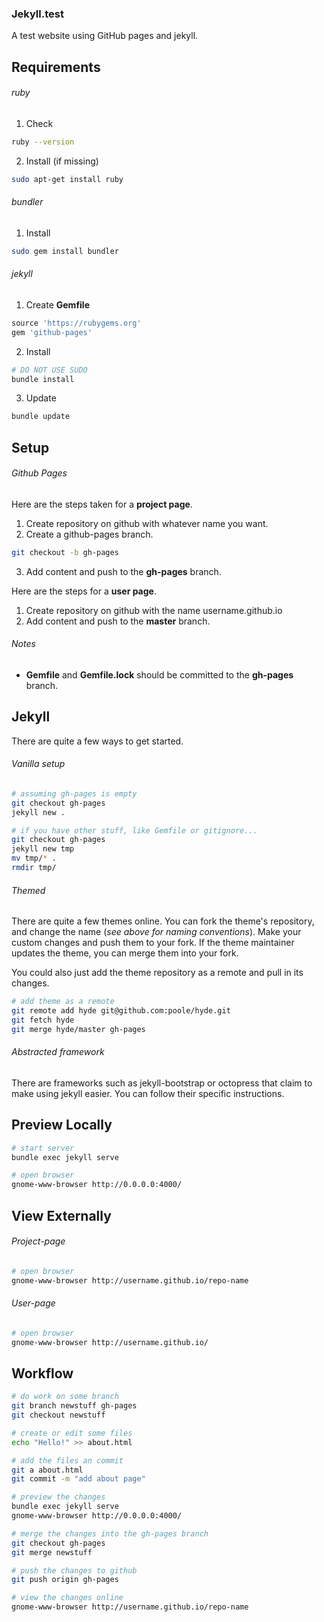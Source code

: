 ### Jekyll.test

A test website using GitHub pages and jekyll.

## Requirements

###### ruby

1. Check

 ```bash
 ruby --version
 ```

2. Install (if missing)

 ```bash
 sudo apt-get install ruby
 ```

###### bundler

1. Install

 ```bash
 sudo gem install bundler
 ```

###### jekyll

1. Create **Gemfile**

 ```ruby
 source 'https://rubygems.org'
 gem 'github-pages'
 ```

2. Install

 ```bash
 # DO NOT USE SUDO
 bundle install
 ```

3. Update

 ```bash
 bundle update
 ```

## Setup

###### Github Pages

Here are the steps taken for a **project page**.

 1. Create repository on github with whatever name you want.
 2. Create a github-pages branch.

 ```bash
 git checkout -b gh-pages
 ```

 3. Add content and push to the **gh-pages** branch.

Here are the steps for a **user page**.

 1. Create repository on github with the name username.github.io
 2. Add content and push to the **master** branch.

###### Notes

 * **Gemfile** and **Gemfile.lock** should be committed to the **gh-pages** branch.

## Jekyll

There are quite a few ways to get started.

###### Vanilla setup

```bash
# assuming gh-pages is empty
git checkout gh-pages
jekyll new .

# if you have other stuff, like Gemfile or gitignore...
git checkout gh-pages
jekyll new tmp
mv tmp/* .
rmdir tmp/
```

###### Themed

There are quite a few themes online.
You can fork the theme's repository, and change the name (*see above for naming conventions*).
Make your custom changes and push them to your fork.
If the theme maintainer updates the theme, you can merge them into your fork.

You could also just add the theme repository as a remote and pull in its changes.

```bash
# add theme as a remote
git remote add hyde git@github.com:poole/hyde.git
git fetch hyde
git merge hyde/master gh-pages
```

###### Abstracted framework

There are frameworks such as jekyll-bootstrap or octopress that claim to make using jekyll easier.
You can follow their specific instructions.

## Preview Locally

```bash
# start server
bundle exec jekyll serve

# open browser
gnome-www-browser http://0.0.0.0:4000/
```

## View Externally

###### Project-page

```bash
# open browser
gnome-www-browser http://username.github.io/repo-name
```

###### User-page

```bash
# open browser
gnome-www-browser http://username.github.io/
```

## Workflow

```bash
# do work on some branch
git branch newstuff gh-pages
git checkout newstuff

# create or edit some files
echo "Hello!" >> about.html

# add the files an commit
git a about.html
git commit -m "add about page"

# preview the changes
bundle exec jekyll serve
gnome-www-browser http://0.0.0.0:4000/

# merge the changes into the gh-pages branch
git checkout gh-pages
git merge newstuff

# push the changes to github
git push origin gh-pages

# view the changes online
gnome-www-browser http://username.github.io/repo-name
```
